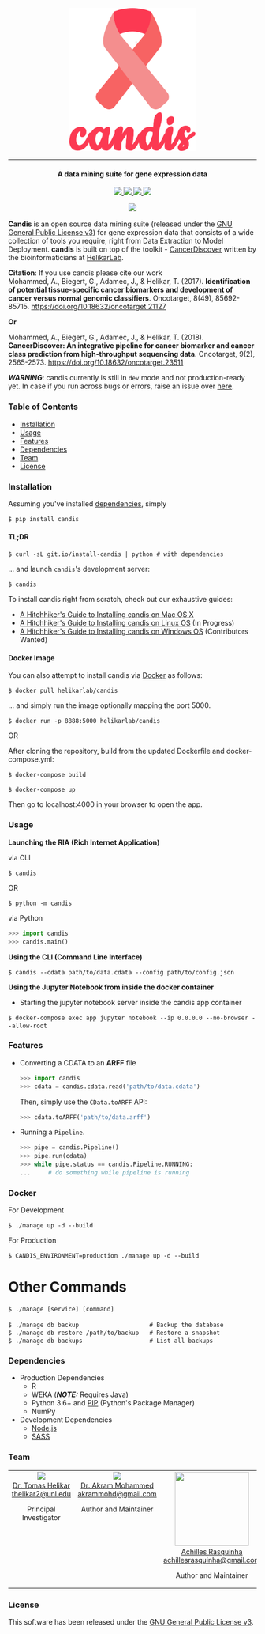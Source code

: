 <div align="center">
	<img src=".github/logo-w-title.png" width="256">
</div>

---

<h4 align="center">
	A data mining suite for gene expression data
</h4>

<p align="center">
	<a href="https://travis-ci.org/HelikarLab/candis">
        <img src="https://img.shields.io/travis/HelikarLab/candis.svg?style=flat-square">
    </a>
	<a href="http://candis.readthedocs.io">
		<img src="https://readthedocs.org/projects/candis/badge/?version=latest"/>
	</a>
	<a href="https://saythanks.io/to/achillesrasquinha">
		<img src="https://img.shields.io/badge/Say%20Thanks-🦉-1EAEDB.svg?style=flat-square">
	</a>
	<a href="https://paypal.me/achillesrasquinha">
		<img src="https://img.shields.io/badge/donate-💵-f44336.svg?style=flat-square">
	</a>
</p>

<div align="center">
	<img src=".github/sample.gif" height>
</div>

**Candis** is an open source data mining suite (released under the [GNU General Public License v3](LICENSE)) for gene expression data that consists of a wide collection of tools you require, right from Data Extraction to Model Deployment. **candis** is built on top of the toolkit - [CancerDiscover](http://github.com/HelikarLab/CancerDiscover) written by the bioinformaticians at [HelikarLab](http://helikarlab.org).

**Citation**: If you use candis please cite our work  
Mohammed, A., Biegert, G., Adamec, J., & Helikar, T. (2017). **Identification of potential tissue-specific cancer biomarkers and development of cancer versus normal genomic classifiers**. Oncotarget, 8(49), 85692-85715. https://doi.org/10.18632/oncotarget.21127

**Or**

Mohammed, A., Biegert, G., Adamec, J., & Helikar, T. (2018). **CancerDiscover: An integrative pipeline for cancer biomarker and cancer class prediction from high-throughput sequencing data**. Oncotarget, 9(2), 2565-2573. https://doi.org/10.18632/oncotarget.23511

***WARNING***: candis currently is still in `dev` mode and not production-ready yet. In case if you run across bugs or errors, raise an issue over [here](https://github.com/HelikarLab/candis/issues).

### Table of Contents
* [Installation](#installation)
* [Usage](#usage)
* [Features](#features)
* [Dependencies](#dependencies)
* [Team](#team)
* [License](#license)

### Installation

Assuming you've installed [dependencies](#dependencies), simply

```console
$ pip install candis
```

#### TL;DR

```console
$ curl -sL git.io/install-candis | python # with dependencies
```

... and launch `candis`'s development server:

```
$ candis
```

To install candis right from scratch, check out our exhaustive guides:
* [A Hitchhiker's Guide to Installing candis on Mac OS X](https://github.com/HelikarLab/candis/wiki/A-Hitchhiker's-Guide-to-Installing-candis-on-Mac-OS-X)
* [A Hitchhiker's Guide to Installing candis on Linux OS](https://github.com/HelikarLab/candis/wiki/A-Hitchhiker's-Guide-to-Installing-candis-on-Linux-OS) (In Progress)
* [A Hitchhiker's Guide to Installing candis on Windows OS](https://github.com/HelikarLab/candis/wiki/A-Hitchhiker's-Guide-to-Installing-candis-on-Windows-OS) (Contributors Wanted)

#### Docker Image
You can also attempt to install candis via [Docker](https://www.docker.com) as follows:

```
$ docker pull helikarlab/candis
```

... and simply run the image optionally mapping the port 5000.

```
$ docker run -p 8888:5000 helikarlab/candis
```

OR

After cloning the repository, build from the updated Dockerfile and docker-compose.yml:

```
$ docker-compose build
```

```
$ docker-compose up
```

Then go to localhost:4000 in your browser to open the app.


### Usage
**Launching the RIA (Rich Internet Application)**

via CLI
```
$ candis
```
OR
```
$ python -m candis
```

via Python
```python
>>> import candis
>>> candis.main()
```

**Using the CLI (Command Line Interface)**

```
$ candis --cdata path/to/data.cdata --config path/to/config.json
```

**Using the Jupyter Notebook from inside the docker container**
* Starting the jupyter notebook server inside the candis app container

```
$ docker-compose exec app jupyter notebook --ip 0.0.0.0 --no-browser --allow-root
```

### Features
* Converting a CDATA to an **ARFF** file

	```python
	>>> import candis
	>>> cdata = candis.cdata.read('path/to/data.cdata')
	```

	Then, simply use the `CData.toARFF` API:

	```python
	>>> cdata.toARFF('path/to/data.arff')
	```

* Running a `Pipeline`.
	```python
	>>> pipe = candis.Pipeline()
	>>> pipe.run(cdata)
	>>> while pipe.status == candis.Pipeline.RUNNING:
	...     # do something while pipeline is running
	```

### Docker

For Development

```
$ ./manage up -d --build
```

For Production

```
$ CANDIS_ENVIRONMENT=production ./manage up -d --build
```

# Other Commands

```
$ ./manage [service] [command]

$ ./manage db backup			 		# Backup the database
$ ./manage db restore /path/to/backup	# Restore a snapshot
$ ./manage db backups 				 	# List all backups
```

### Dependencies
* Production Dependencies
	* R
	* WEKA (***NOTE:*** Requires Java)
	* Python 3.6+ and [PIP](https://pip.pypa.io) (Python's Package Manager)
	* NumPy
* Development Dependencies
	* [Node.js](https://nodejs.org)
	* [SASS](http://sass-lang.com)

### Team
<table align="center">
  <tbody>
    <tr>
		<td align="center" valign="top">
			<img height="150" src="http://newsroom.unl.edu/announce/files/file37859.jpg">
			<br>
			<a href="http://helikarlab.org/members.html">Dr. Tomas Helikar</a>
			<br>
			<a href="mailto:thelikar2@unl.edu">thelikar2@unl.edu</a>
			<br>
			<p>Principal Investigator</p>
		</td>
		<td align="center" valign="top">
			<img height="150" src="https://github.com/akram-mohammed.png?s=150">
			<br>
			<a href="https://github.com/akram-mohammed">Dr. Akram Mohammed</a>
			<br>
			<a href="mailto:akrammohd@gmail.com">akrammohd@gmail.com</a>
			<br>
			<p>Author and Maintainer</p>
		</td>
	 	<td align="center" valign="top">
			<img width="150" height="150" src="https://github.com/achillesrasquinha.png?s=150">
			<br>
			<a href="https://github.com/achillesrasquinha">Achilles Rasquinha</a>
			<br>
			<a href="mailto:achillesrasquinha@gmail.com">achillesrasquinha@gmail.com</a>
			<br>
			<p>Author and Maintainer</p>
		</td>
		<td align="center" valign="top">
			<img width="150" height="150" src="https://github.com/rupav.png?s=150">
			<br>
			<a href="https://github.com/rupav">Rupav Jain</a>
			<br>
			<a href="mailto:rupavwinchester@gmail.com">rupavwinchester@gmail.com</a>
			<br>
			<p>Author and Maintainer</p>
		</td>		
     </tr>
  </tbody>
</table>

### License
This software has been released under the [GNU General Public License v3](LICENSE).
